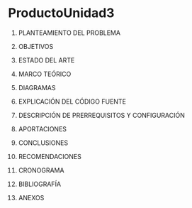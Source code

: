# ProductoUnidad3

1. PLANTEAMIENTO DEL PROBLEMA

2. OBJETIVOS

3. ESTADO DEL ARTE

4. MARCO TEÓRICO

5. DIAGRAMAS

6. EXPLICACIÓN DEL CÓDIGO FUENTE

7. DESCRIPCIÓN DE PRERREQUISITOS Y CONFIGURACIÓN

8. APORTACIONES

9. CONCLUSIONES

10. RECOMENDACIONES

11. CRONOGRAMA

12. BIBLIOGRAFÍA

13. ANEXOS
